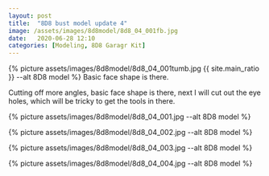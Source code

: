 ```yaml
---
layout: post
title:  "8D8 bust model update 4"
image: /assets/images/8d8model/8d8_04_001fb.jpg
date:   2020-06-28 12:10
categories: [Modeling, 8D8 Garagr Kit]
---
```

{% picture assets/images/8d8model/8d8_04_001tumb.jpg {{ site.main_ratio }} --alt 8D8 model %}
Basic face shape is there.

<!--more-->

Cutting off more angles, basic face shape is there, next I will cut out the eye holes, which will be tricky to get the tools in there.

{% picture assets/images/8d8model/8d8_04_001.jpg --alt 8D8 model %}

{% picture assets/images/8d8model/8d8_04_002.jpg --alt 8D8 model %}

{% picture assets/images/8d8model/8d8_04_003.jpg --alt 8D8 model %}

{% picture assets/images/8d8model/8d8_04_004.jpg --alt 8D8 model %}
